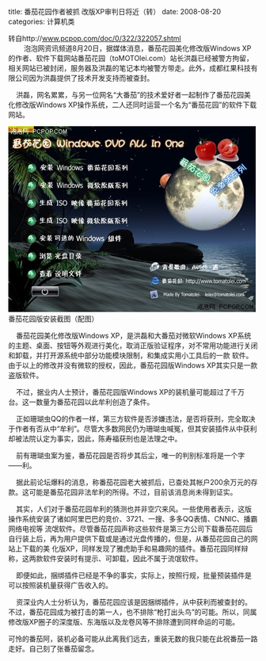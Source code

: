 title: 番茄花园作者被抓 改版XP审判日将近（转）
date: 2008-08-20
categories: 计算机类

转自http://www.pcpop.com/doc/0/322/322057.shtml      
        泡泡网资讯频道8月20日，据媒体消息，番茄花园美化修改版Windows XP的作者、软件下载网站番茄花园（toMOTOlei.com）站长洪磊已经被警方拘留，相关网站已被封闭，服务器及洪磊的笔记本均被警方带走。此外，成都红果科技有限公司因为洪磊提供了技术开发支持而被查封。

    洪磊，网名累累，与另一位网名“大番茄”的技术爱好者一起制作了番茄花园美化修改版Windows XP操作系统，二人还同时运营一个名为“番茄花园”的软件下载网站。

[![番茄花园作者被抓 改版XP审判日将近](images/000855801.jpg)](http://www.pcpop.com/doc/App/322057/000855801.html)  
番茄花园版安装截图（配图）

    番茄花园美化修改版Windows XP，是洪磊和大番茄对微软Windows XP系统的主题、桌面、按钮等外观进行美化，取消正版验证程序，对不常用功能进行关闭和卸载，并打开源系统中部分功能模块限制，和集成实用小工具后的一款 软件。由于以上的修改并没有微软的授权，因此，番茄花园版Windows XP其实只是一款盗版软件。

    不过，据业内人士预计，番茄花园版Windows XP的装机量可能超过了千万台。这一数量为番茄花园以此牟利创造了条件。

    正如珊瑚虫QQ的作者一样，第三方软件是否涉嫌违法，是否将获刑，完全取决于作者有否从中“牟利”。尽管大多数网民仍为珊瑚虫喊冤，但其安装插件从中获利却被法院认定为事实，因此，陈寿福获刑也是法理之中。

    前有珊瑚虫案为鉴，番茄花园是否将步其后尘，唯一的判别标准将是一个字——利。

    据此前论坛爆料的消息，称番茄花园老大被抓后，已查处其帐户200余万元的存款。这可能是番茄花园非法牟利的所得。不过，目前该消息尚未得到证实。

    其实，人们对于番茄花园牟利的猜测也并非空穴来风。一些使用者表示，这版操作系统安装了诸如阿里巴巴的竞价、3721、一搜、多多QQ表情、CNNIC、播霸网络电视等 流氓软件。尽管番茄花园声称这些软件是第三方公司下载番茄花园后自行装上后，再为用户提供下载或是通过光盘传播的，但是，从番茄花园自己的网站上下载的美 化版XP，同样发现了雅虎助手和易趣网的插件。番茄花园同样辩称，这两款软件安装时有提示、可卸载，因此不属于流氓软件。

    即便如此，捆绑插件已经是不争的事实，实际上，按照行规，批量预装插件是可以按照装机量获得广告收入的。

    资深业内人士分析认为，番茄花园应该是因捆绑插件，从中获利而被查封的。不过，番茄花园成为被打击的第一人，也不排除“枪打出头鸟”的可能。所以，同属修改版XP圈子的深度版、东海版以及龙卷风等不排除遭到同样命运的可能。

可怜的番茄阿，装机必备可能从此离我们远去，重装无数的我只能在此祝番茄一路走好。自己刻了张番茄留念。
